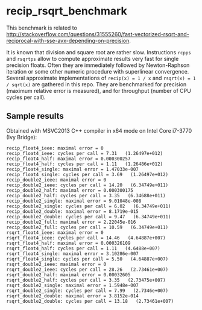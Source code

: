 # recip_rsqrt_benchmark
This benchmark is related to http://stackoverflow.com/questions/31555260/fast-vectorized-rsqrt-and-reciprocal-with-sse-avx-depending-on-precision.

It is known that division and square root are rather slow.
Instructions `rcpps` and `rsqrtps` allow to compute approximate results very fast for single precision floats.
Often they are immediately followed by Newton-Raphson iteration or some other numeric procedure with superlinear convergence.
Several approximate implementations of `recip(x) = 1 / x` and `rsqrt(x) = 1 / sqrt(x)` are gathered in this repo.
They are benchmarked for precision (maximum relative error is measured), and for throughput (number of CPU cycles per call).

## Sample results

Obtained with MSVC2013 C++ compiler in x64 mode on Intel Core i7-3770 (Ivy Bridge):

```
recip_float4_ieee: maximal error = 0
recip_float4_ieee: cycles per call = 7.31   (1.26497e+012)
recip_float4_half: maximal error = 0.000300257
recip_float4_half: cycles per call = 1.11   (1.26486e+012)
recip_float4_single: maximal error = 1.47033e-007
recip_float4_single: cycles per call = 3.69   (1.26497e+012)
recip_double2_ieee: maximal error = 0
recip_double2_ieee: cycles per call = 14.20   (6.34749e+011)
recip_double2_half: maximal error = 0.000300175
recip_double2_half: cycles per call = 3.35   (6.34688e+011)
recip_double2_single: maximal error = 9.01048e-008
recip_double2_single: cycles per call = 6.02   (6.34749e+011)
recip_double2_double: maximal error = 8.1719e-015
recip_double2_double: cycles per call = 9.47   (6.34749e+011)
recip_double2_full: maximal error = 2.22045e-016
recip_double2_full: cycles per call = 10.59   (6.34749e+011)
rsqrt_float4_ieee: maximal error = 0
rsqrt_float4_ieee: cycles per call = 14.46   (4.64887e+007)
rsqrt_float4_half: maximal error = 0.000326109
rsqrt_float4_half: cycles per call = 1.11   (4.6488e+007)
rsqrt_float4_single: maximal error = 3.10286e-007
rsqrt_float4_single: cycles per call = 5.50   (4.64887e+007)
rsqrt_double2_ieee: maximal error = 0
rsqrt_double2_ieee: cycles per call = 28.26   (2.73461e+007)
rsqrt_double2_half: maximal error = 0.00032605
rsqrt_double2_half: cycles per call = 3.35   (2.73475e+007)
rsqrt_double2_single: maximal error = 1.5948e-007
rsqrt_double2_single: cycles per call = 7.99   (2.7346e+007)
rsqrt_double2_double: maximal error = 3.8152e-014
rsqrt_double2_double: cycles per call = 13.18   (2.73461e+007)
```
